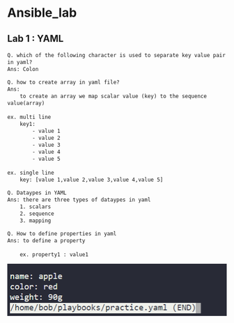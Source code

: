# Ansible_lab

## Lab 1 : YAML

```
Q. which of the following character is used to separate key value pair in yaml?
Ans: Colon
```

```
Q. how to create array in yaml file?
Ans:
    to create an array we map scalar value (key) to the sequence value(array)
    
ex. multi line
    key1:
        - value 1
        - value 2
        - value 3
        - value 4
        - value 5

ex. single line
    key: [value 1,value 2,value 3,value 4,value 5]

```

```
Q. Dataypes in YAML
Ans: there are three types of dataypes in yaml
    1. scalars
    2. sequence
    3. mapping
```

```
Q. How to define properties in yaml
Ans: to define a property 

    ex. property1 : value1
```
![](./images/img1.png)


```

```








